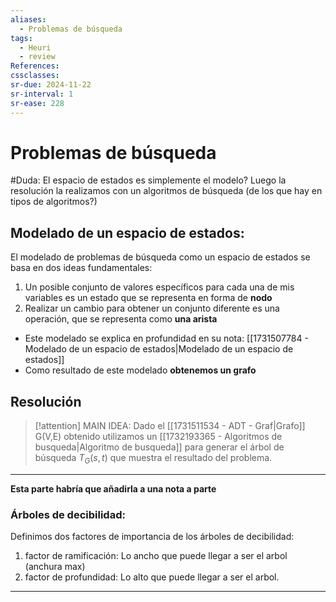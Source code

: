 ```yaml
---
aliases:
  - Problemas de búsqueda
tags:
  - Heuri
  - review
References: 
cssclasses:
sr-due: 2024-11-22
sr-interval: 1
sr-ease: 228
---
```

# Problemas de búsqueda
#Duda: El espacio de estados es simplemente el modelo? Luego la resolución la realizamos con un algoritmos de búsqueda (de los que hay en tipos de algoritmos?)

## Modelado de un espacio de estados:
El modelado de problemas de búsqueda como un espacio de estados se basa en dos ideas fundamentales: 

1. Un posible conjunto de valores específicos para cada una  de mis variables es un estado que se representa en forma de **nodo**
2. Realizar un cambio para obtener un conjunto diferente es una operación, que se representa como **una arista**
+ Este modelado se explica en profundidad en su nota: [[1731507784 - Modelado de un espacio de estados|Modelado de un espacio de estados]]
+ Como resultado de este modelado **obtenemos un grafo**
##  Resolución
> [!attention] MAIN IDEA: 
> Dado el [[1731511534 - ADT - Graf|Grafo]] G(V,E) obtenido utilizamos un [[1732193365 - Algoritmos de busqueda|Algoritmo de busqueda]] para generar el árbol de búsqueda $T_G(s,t)$ que muestra el resultado del problema. 
> 

*** 
**Esta parte habría que añadirla a una nota a parte**
### Árboles de decibilidad:
Definimos dos factores de importancia de los árboles de decibilidad:
1.  factor de ramificación: Lo ancho que puede llegar a ser el arbol (anchura max)
2. factor de profundidad: Lo alto que puede llegar a ser el arbol. 

***